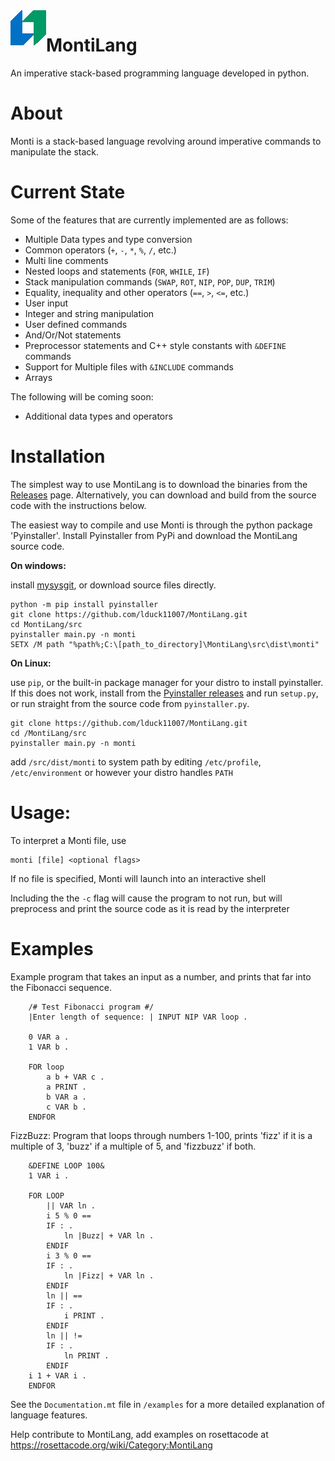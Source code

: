 <img align="left" src="icon.png">

# MontiLang

An imperative stack-based programming language developed in python.

# About
Monti is a stack-based language revolving around imperative commands to manipulate the stack. 

# Current State
Some of the features that are currently implemented are as follows:

* Multiple Data types and type conversion
* Common operators (`+`, `-`, `*`, `%`, `/`, etc.)
* Multi line comments
* Nested loops and statements (`FOR`, `WHILE`, `IF`)
* Stack manipulation commands (`SWAP`, `ROT`, `NIP`, `POP`, `DUP`, `TRIM`)
* Equality, inequality and other operators (`==`, `>`, `<=`, etc.)
* User input
* Integer and string manipulation
* User defined commands
* And/Or/Not statements 
* Preprocessor statements and C++ style constants with `&DEFINE` commands
* Support for Multiple files with `&INCLUDE` commands
* Arrays

The following will be coming soon:

* Additional data types and operators

# Installation

The simplest way to use MontiLang is to download the binaries from the [Releases](https://github.com/lduck11007/MontiLang/releases) page. Alternatively, you can download and build from the source code with the instructions below. 

The easiest way to compile and use Monti is through the python package 'Pyinstaller'. Install Pyinstaller from PyPi and download the MontiLang source code.

**On windows:**  

install [mysysgit](https://gitforwindows.org/), or download source files directly. 

    python -m pip install pyinstaller
    git clone https://github.com/lduck11007/MontiLang.git
    cd MontiLang/src
    pyinstaller main.py -n monti
    SETX /M path "%path%;C:\[path_to_directory]\MontiLang\src\dist\monti"

**On Linux:** 

use `pip`, or the built-in package manager for your distro to install pyinstaller. If this does not work, install from the [Pyinstaller releases](https://github.com/pyinstaller/pyinstaller/releases) and run `setup.py`, or run straight from the source code from `pyinstaller.py`. 

    git clone https://github.com/lduck11007/MontiLang.git
    cd /MontiLang/src
    pyinstaller main.py -n monti
add `/src/dist/monti` to system path by editing `/etc/profile`, `/etc/environment` or however your distro handles `PATH`



# Usage:
To interpret a Monti file, use 

    monti [file] <optional flags>

If no file is specified, Monti will launch into an interactive shell

Including the the `-c` flag will cause the program to not run, but will preprocess and print the source code as it is read by the interpreter

# Examples

Example program that takes an input as a number, and prints that far into the Fibonacci sequence.

        /# Test Fibonacci program #/
        |Enter length of sequence: | INPUT NIP VAR loop .

        0 VAR a .
        1 VAR b .

        FOR loop
            a b + VAR c .
            a PRINT .
            b VAR a .
            c VAR b .
        ENDFOR

FizzBuzz: Program that loops through numbers 1-100, prints 'fizz' if it is a multiple of 3, 'buzz' if a multiple of 5, and 'fizzbuzz' if both.

        &DEFINE LOOP 100&
        1 VAR i .

        FOR LOOP
            || VAR ln .
            i 5 % 0 == 
            IF : .
                ln |Buzz| + VAR ln .
            ENDIF
            i 3 % 0 ==
            IF : .
                ln |Fizz| + VAR ln .
            ENDIF
            ln || ==
            IF : .
                i PRINT .
            ENDIF
            ln || !=
            IF : .
                ln PRINT .
            ENDIF
        i 1 + VAR i .
        ENDFOR
See the `Documentation.mt` file in `/examples` for a more detailed explanation of language features.

Help contribute to MontiLang, add examples on rosettacode at https://rosettacode.org/wiki/Category:MontiLang

